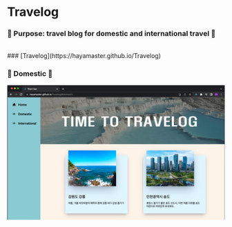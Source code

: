 <h1>Travelog</h1>
<h3>🌟 Purpose: travel blog for domestic and international travel 🌟</h3>

<br/>
### [Travelog](https://hayamaster.github.io/Travelog)


### 🚆 Domestic 🚆
<img src="./src/images/domestic.png">

